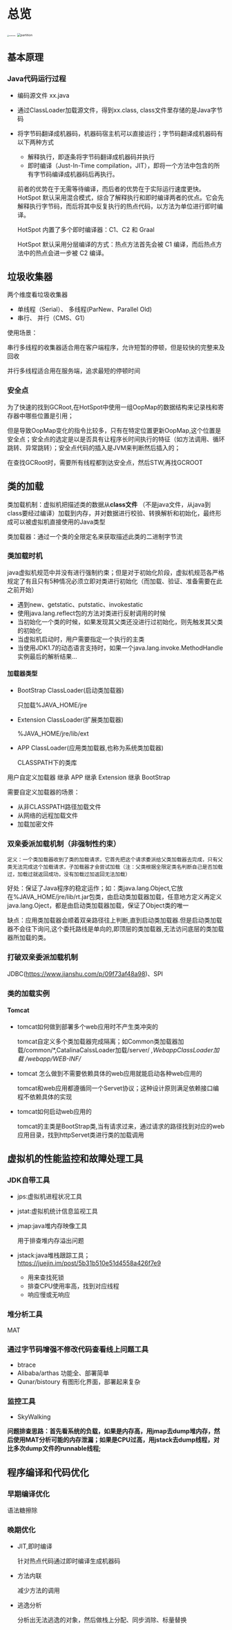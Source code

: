# 总览

<img src="../img/jvm/overview.jpg" alt="overview" style="zoom:25%;" />

<img src="../img/jvm/partition.png" alt="partition" style="zoom:50%;" />

## 基本原理

### Java代码运行过程

- 编码源文件 xx.java

- 通过ClassLoader加载源文件，得到xx.class, class文件里存储的是Java字节码

- 将字节码翻译成机器码，机器码宿主机可以直接运行；字节码翻译成机器码有以下两种方式

  - 解释执行，即逐条将字节码翻译成机器码并执行
  - 即时编译（Just-In-Time compilation，JIT），即将一个方法中包含的所有字节码编译成机器码后再执行。

  前者的优势在于无需等待编译，而后者的优势在于实际运行速度更快。HotSpot 默认采用混合模式，综合了解释执行和即时编译两者的优点。它会先解释执行字节码，而后将其中反复执行的热点代码，以方法为单位进行即时编译。

  HotSpot 内置了多个即时编译器：C1、C2 和 Graal

  HotSpot 默认采用分层编译的方式：热点方法首先会被 C1 编译，而后热点方法中的热点会进一步被 C2 编译。


## 垃圾收集器

两个维度看垃圾收集器

- 单线程（Serial）、 多线程(ParNew、Parallel Old)
- 串行、  并行（CMS、G1）

使用场景：

 串行多线程的收集器适合用在客户端程序，允许短暂的停顿，但是较快的完整来及回收

 并行多线程适合用在服务端，追求最短的停顿时间

### 安全点

为了快速的找到GCRoot,在HotSpot中使用一组OopMap的数据结构来记录栈和寄存器中哪些位置是引用；

但是导致OopMap变化的指令比较多，只有在特定位置更新OopMap,这个位置是安全点；安全点的选定是以是否具有让程序长时间执行的特征（如方法调用、循环跳转、异常跳转）；安全点代码的插入是JVM来判断然后插入的；

在查找GCRoot时，需要所有线程都到达安全点，然后STW,再找GCROOT

## 类的加载

类加载机制：虚拟机把描述类的数据从**class文件** （不是java文件，从java到class要经过编译）加载到内存，并对数据进行校验、转换解析和初始化，最终形成可以被虚拟机直接使用的Java类型

类加载器：通过一个类的全限定名来获取描述此类的二进制字节流

### 类加载时机

java虚拟机规范中并没有进行强制约束；但是对于初始化阶段，虚拟机规范各严格规定了有且只有5种情况必须立即对类进行初始化（而加载、验证、准备需要在此之前开始）

- 遇到new、getstatic、putstatic、invokestatic
- 使用java.lang.reflect包的方法对类进行反射调用的时候
- 当初始化一个类的时候，如果发现其父类还没进行过初始化，则先触发其父类的初始化
- 当虚拟机启动时，用户需要指定一个执行的主类
- 当使用JDK1.7的动态语言支持时，如果一个java.lang.invoke.MethodHandle实例最后的解析结果...

#### 加载器类型

- BootStrap ClassLoader(启动类加载器)

  只加载%JAVA_HOME/jre

- Extension ClassLoader(扩展类加载器)

  %JAVA_HOME/jre/lib/ext

- APP ClassLoader(应用类加载器,也称为系统类加载器)

  CLASSPATH下的类库

用户自定义加载器 继承 APP 继承 Extension 继承 BootStrap

需要自定义加载器的场景：

- 从非CLASSPATH路径加载文件
- 从网络的远程加载文件
- 加载加密文件

### 双亲委派加载机制（非强制性约束）

 	定义：一个类加载器收到了类的加载请求，它首先把这个请求委派给父类加载器去完成，只有父类无法完成这个加载请求，子加载器才会尝试加载（注：父类根据全限定类名判断自己是否加载过，加载过就返回成功，没有加载过加返回无法加载）

  好处：保证了Java程序的稳定运作；如：类java.lang.Object,它放在%JAVA_HOME/jre/lib/rt.jar包类，由启动类加载器加载，任意地方定义再定义java.lang.Oject，都是由启动类加载器加载，保证了Object类的唯一

  缺点：应用类加载器会顺着双亲路径往上判断,直到启动类加载器.但是启动类加载器不会往下询问,这个委托路线是单向的,即顶层的类加载器,无法访问底层的类加载器所加载的类。

### 打破双亲委派加载机制

JDBC(https://www.jianshu.com/p/09f73af48a98)、SPI

### 类的加载实例

#### Tomcat

- tomcat如何做到部署多个web应用时不产生类冲突的

  tomcat自定义多个类加载器完成隔离；如Common类加载器加载/common/*,CatalinaCalssLoader加载/server/ *,WebappClassLoader加载 /webapp/WEB-INF/*

- tomcat 怎么做到不需要依赖具体的web应用就能启动各种web应用的

  tomcat和web应用都遵循同一个Servet协议；这种设计原则满足依赖接口编程不依赖具体的实现

- tomcat如何启动web应用的

  tomcat的主类是BootStrap类,当有请求过来，通过请求的路径找到对应的web应用目录，找到httpServet类进行类的加载调用

## 虚拟机的性能监控和故障处理工具

### JDK自带工具

- jps:虚拟机进程状况工具

- jstat:虚拟机统计信息监视工具

- jmap:java堆内存映像工具

  用于排查堆内存溢出问题

- jstack:java堆栈跟踪工具；https://juejin.im/post/5b31b510e51d4558a426f7e9

  - 用来查找死锁
  - 排查CPU使用率高，找到对应线程
  - 响应慢或无响应

### 堆分析工具

MAT

### 通过字节码增强不修改代码查看线上问题工具

- btrace
- Alibaba/arthas  功能全、部署简单
- Qunar/bistoury  有图形化界面，部署起来复杂

### 监控工具

- SkyWalking

**问题排查思路：首先看系统的负载，如果是内存高，用jmap去dump堆内存，然后使用MAT分析可能的内存泄漏；如果是CPU过高，用jstack去dump线程，对比多次dump文件的runnable线程;**

## 程序编译和代码优化

### 早期编译优化

语法糖擦除

### 晚期优化

- JIT,即时编译

  针对热点代码通过即时编译生成机器码

- 方法内联

  减少方法的调用

- 逃逸分析

  分析出无法逃逸的对象，然后做栈上分配、同步消除、标量替换

